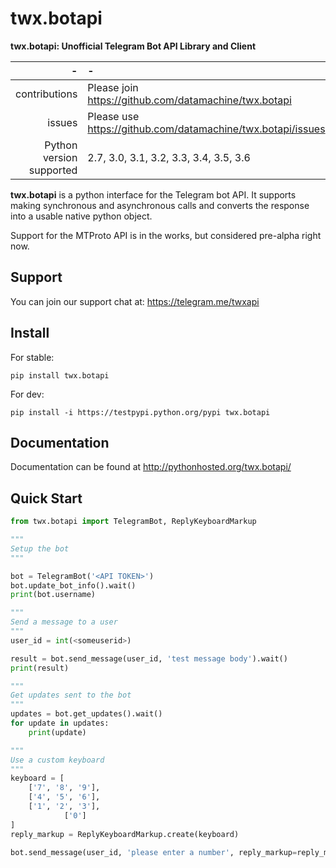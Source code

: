 twx.botapi
==========

**twx.botapi: Unofficial Telegram Bot API Library and Client**

  -|-   
--:|:--
contributions | Please join https://github.com/datamachine/twx.botapi
issues | Please use https://github.com/datamachine/twx.botapi/issues
Python version supported | 2.7, 3.0, 3.1, 3.2, 3.3, 3.4, 3.5, 3.6

**twx.botapi** is a python interface for the Telegram bot API. It supports
making synchronous and asynchronous calls and converts the response into a
usable native python object.

Support for the MTProto API is in the works, but considered pre-alpha right now.

Support
-------

You can join our support chat at: https://telegram.me/twxapi

Install
-------

For stable:

``pip install twx.botapi``

For dev:

``pip install -i https://testpypi.python.org/pypi twx.botapi``

Documentation
-------------

Documentation can be found at http://pythonhosted.org/twx.botapi/

Quick Start
-----------

```python
from twx.botapi import TelegramBot, ReplyKeyboardMarkup

"""
Setup the bot
"""

bot = TelegramBot('<API TOKEN>')
bot.update_bot_info().wait()
print(bot.username)

"""
Send a message to a user
"""
user_id = int(<someuserid>)

result = bot.send_message(user_id, 'test message body').wait()
print(result)

"""
Get updates sent to the bot
"""
updates = bot.get_updates().wait()
for update in updates:
    print(update)

"""
Use a custom keyboard
"""
keyboard = [
    ['7', '8', '9'],
    ['4', '5', '6'],
    ['1', '2', '3'],
            ['0']
]
reply_markup = ReplyKeyboardMarkup.create(keyboard)

bot.send_message(user_id, 'please enter a number', reply_markup=reply_markup).wait()
```
